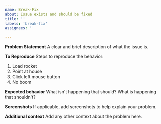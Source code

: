 ```yaml
---
name: Break-Fix
about: Issue exists and should be fixed
title: ''
labels: 'break-fix'
assignees: ''

---
```


**Problem Statement**
A clear and brief description of what the issue is. 

**To Reproduce**
Steps to reproduce the behavior:
1. Load rocket
2. Point at house
3. Click left mouse button
4. No boom

**Expected behavior**
What isn't happening that should?
What is happening that shouldn't?

**Screenshots**
If applicable, add screenshots to help explain your problem.

**Additional context**
Add any other context about the problem here.

